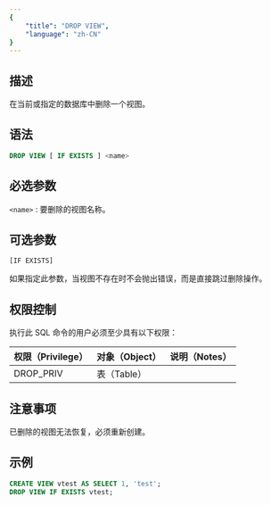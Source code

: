 ```yaml
---
{
    "title": "DROP VIEW",
    "language": "zh-CN"
}
---
```


<!--
Licensed to the Apache Software Foundation (ASF) under one
or more contributor license agreements.  See the NOTICE file
distributed with this work for additional information
regarding copyright ownership.  The ASF licenses this file
to you under the Apache License, Version 2.0 (the
"License"); you may not use this file except in compliance
with the License.  You may obtain a copy of the License at

  http://www.apache.org/licenses/LICENSE-2.0

Unless required by applicable law or agreed to in writing,
software distributed under the License is distributed on an
"AS IS" BASIS, WITHOUT WARRANTIES OR CONDITIONS OF ANY
KIND, either express or implied.  See the License for the
specific language governing permissions and limitations
under the License.
-->


## 描述

在当前或指定的数据库中删除一个视图。

## 语法

```sql
DROP VIEW [ IF EXISTS ] <name>
```

## 必选参数

`<name>`  : 要删除的视图名称。

## 可选参数

`[IF EXISTS]`

如果指定此参数，当视图不存在时不会抛出错误，而是直接跳过删除操作。

## 权限控制

执行此 SQL 命令的用户必须至少具有以下权限：

| 权限（Privilege） | 对象（Object） | 说明（Notes） |
| :---------------- | :------------- | :------------ |
| DROP_PRIV         | 表（Table）    |               |

## 注意事项

已删除的视图无法恢复，必须重新创建。

## 示例

```sql
CREATE VIEW vtest AS SELECT 1, 'test';
DROP VIEW IF EXISTS vtest;
```